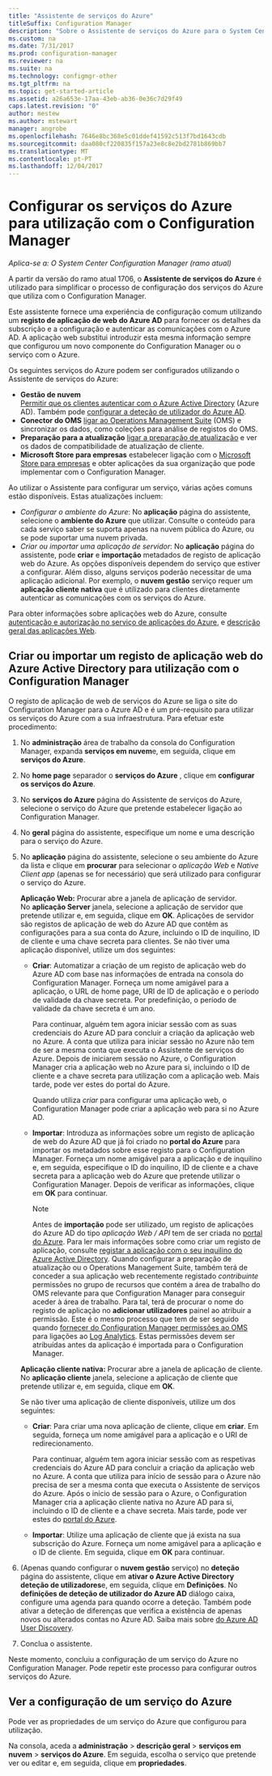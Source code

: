 ```yaml
---
title: "Assistente de serviços do Azure"
titleSuffix: Configuration Manager
description: "Sobre o Assistente de serviços do Azure para o System Center Configuration Manager."
ms.custom: na
ms.date: 7/31/2017
ms.prod: configuration-manager
ms.reviewer: na
ms.suite: na
ms.technology: configmgr-other
ms.tgt_pltfrm: na
ms.topic: get-started-article
ms.assetid: a26a653e-17aa-43eb-ab36-0e36c7d29f49
caps.latest.revision: "0"
author: mestew
ms.author: mstewart
manager: angrobe
ms.openlocfilehash: 7646e8bc368e5c01ddef41592c513f7bd1643cdb
ms.sourcegitcommit: daa080cf220835f157a23e8c8e2bd2781b869bb7
ms.translationtype: MT
ms.contentlocale: pt-PT
ms.lasthandoff: 12/04/2017
---
```

# <a name="configure-azure-services-for-use-with-configuration-manager"></a>Configurar os serviços do Azure para utilização com o Configuration Manager

*Aplica-se a: O System Center Configuration Manager (ramo atual)*

A partir da versão do ramo atual 1706, o **Assistente de serviços do Azure** é utilizado para simplificar o processo de configuração dos serviços do Azure que utiliza com o Configuration Manager.

Este assistente fornece uma experiência de configuração comum utilizando um **registo de aplicação de web do Azure AD** para fornecer os detalhes da subscrição e a configuração e autenticar as comunicações com o Azure AD. A aplicação web substitui introduzir esta mesma informação sempre que configurou um novo componente do Configuration Manager ou o serviço com o Azure.

Os seguintes serviços do Azure podem ser configurados utilizando o Assistente de serviços do Azure:
-   **Gestão de nuvem**   
    [Permitir que os clientes autenticar com o Azure Active Directory](/sccm/core/clients/deploy/deploy-clients-cmg-azure) (Azure AD). Também pode [configurar a deteção de utilizador do Azure AD](/sccm/core/servers/deploy/configure/configure-discovery-methods#azureaadisc).
-   **Conector do OMS**
    [ligar ao Operations Management Suite](/sccm/core/clients/manage/sync-data-microsoft-operations-management-suite) (OMS) e sincronizar os dados, como coleções para análise de registos do OMS.
-   **Preparação para a atualização**
    [ligar a preparação de atualização](/sccm/core/clients/manage/upgrade/upgrade-analytics) e ver os dados de compatibilidade de atualização de cliente.
-   **Microsoft Store para empresas** estabelecer ligação com o [Microsoft Store para empresas](/sccm/apps/deploy-use/manage-apps-from-the-windows-store-for-business) e obter aplicações da sua organização que pode implementar com o Configuration Manager.

Ao utilizar o Assistente para configurar um serviço, várias ações comuns estão disponíveis.
Estas atualizações incluem:
-   *Configurar o ambiente do Azure*:  No **aplicação** página do assistente, selecione o **ambiente do Azure** que utilizar. Consulte o conteúdo para cada serviço saber se suporta apenas na nuvem pública do Azure, ou se pode suportar uma nuvem privada.
-   *Criar ou importar uma aplicação de servidor*:   No **aplicação** página do assistente, pode **criar** e **importação** metadados de registo de aplicação web do Azure. As opções disponíveis dependem do serviço que estiver a configurar. Além disso, alguns serviços poderão necessitar de uma aplicação adicional. Por exemplo, o **nuvem gestão** serviço requer um **aplicação cliente nativa** que é utilizado para clientes diretamente autenticar as comunicações com os serviços do Azure.


Para obter informações sobre aplicações web do Azure, consulte [autenticação e autorização no serviço de aplicações do Azure](/azure/app-service/app-service-authentication-overview), e [descrição geral das aplicações Web](/azure/app-service-web/app-service-web-overview).


## <a name="webapp"></a>Criar ou importar um registo de aplicação web do Azure Active Directory para utilização com o Configuration Manager

O registo de aplicação de web de serviços do Azure se liga o site do Configuration Manager para o Azure AD e é um pré-requisito para utilizar os serviços do Azure com a sua infraestrutura. Para efetuar este procedimento:

1.  No **administração** área de trabalho da consola do Configuration Manager, expanda **serviços em nuvem**e, em seguida, clique em **serviços do Azure**.
2.  No **home page** separador o **serviços do Azure** , clique em **configurar os serviços do Azure**.
3.  No **serviços do Azure** página do Assistente de serviços do Azure, selecione o serviço do Azure que pretende estabelecer ligação ao Configuration Manager.
4.  No **geral** página do assistente, especifique um nome e uma descrição para o serviço do Azure.
5.  No **aplicação** página do assistente, selecione o seu ambiente do Azure da lista e clique em **procurar** para selecionar o *aplicação Web* e *Native Client app* (apenas se for necessário) que será utilizado para configurar o serviço do Azure.

    **Aplicação Web:**   Procurar abre a janela de aplicação de servidor.    
      No **aplicação Server** janela, selecione a aplicação de servidor que pretende utilizar e, em seguida, clique em **OK**. Aplicações de servidor são registos de aplicação de web do Azure AD que contêm as configurações para a sua conta do Azure, incluindo o ID de inquilino, ID de cliente e uma chave secreta para clientes.
    Se não tiver uma aplicação disponível, utilize um dos seguintes:

    - **Criar**: Automatizar a criação de um registo de aplicação web do Azure AD com base nas informações de entrada na consola do Configuration Manager. Forneça um nome amigável para a aplicação, o URL de home page, URI de ID de aplicação e o período de validade da chave secreta. Por predefinição, o período de validade da chave secreta é um ano.
        
        Para continuar, alguém tem agora iniciar sessão com as suas credenciais do Azure AD para concluir a criação da aplicação web no Azure. A conta que utiliza para iniciar sessão no Azure não tem de ser a mesma conta que executa o Assistente de serviços do Azure. Depois de iniciarem sessão no Azure, o Configuration Manager cria a aplicação web no Azure para si, incluindo o ID de cliente e a chave secreta para utilização com a aplicação web. Mais tarde, pode ver estes do portal do Azure.

        Quando utiliza *criar* para configurar uma aplicação web, o Configuration Manager pode criar a aplicação web para si no Azure AD.
    
    - **Importar**: Introduza as informações sobre um registo de aplicação de web do Azure AD que já foi criado no **portal do Azure** para importar os metadados sobre esse registo para o Configuration Manager. Forneça um nome amigável para a aplicação e de inquilino e, em seguida, especifique o ID do inquilino, ID de cliente e a chave secreta para a aplicação web do Azure que pretende utilizar o Configuration Manager. Depois de verificar as informações, clique em **OK** para continuar.
        > [!NOTE]
        > Antes de **importação** pode ser utilizado, um registo de aplicações do Azure AD do tipo *aplicação Web / API* tem de ser criada no [portal do Azure](https://portal.azure.com). Para ler mais informações sobre como criar um registo de aplicação, consulte [registar a aplicação com o seu inquilino do Azure Active Directory](/azure/active-directory/active-directory-app-registration). Quando configurar a preparação de atualização ou o Operations Management Suite, também terá de conceder a sua aplicação web recentemente registado *contribuinte* permissões no grupo de recursos que contém a área de trabalho do OMS relevante para que Configuration Manager para conseguir aceder à área de trabalho. Para tal, terá de procurar o nome do registo de aplicação no **adicionar utilizadores** painel ao atribuir a permissão. Este é o mesmo processo que tem de ser seguido quando [fornecer do Configuration Manager permissões ao OMS](https://docs.microsoft.com/azure/log-analytics/log-analytics-sccm#provide-configuration-manager-with-permissions-to-oms) para ligações ao [Log Analytics](https://docs.microsoft.com/azure/log-analytics/log-analytics-sccm). Estas permissões devem ser atribuídas antes da aplicação é importada para o Configuration Manager.


    **Aplicação cliente nativa:**  Procurar abre a janela de aplicação de cliente.  
     No **aplicação cliente** janela, selecione a aplicação de cliente que pretende utilizar e, em seguida, clique em **OK**.

     Se não tiver uma aplicação de cliente disponíveis, utilize um dos seguintes:
     - **Criar**: Para criar uma nova aplicação de cliente, clique em **criar**. Em seguida, forneça um nome amigável para a aplicação e o URI de redirecionamento.

         Para continuar, alguém tem agora iniciar sessão com as respetivas credenciais do Azure AD para concluir a criação da aplicação web no Azure. A conta que utiliza para início de sessão para o Azure não precisa de ser a mesma conta que executa o Assistente de serviços do Azure. Após o início de sessão para o Azure, o Configuration Manager cria a aplicação cliente nativa no Azure AD para si, incluindo o ID de cliente e a chave secreta. Mais tarde, pode ver estes do [portal do Azure](https://portal.azure.com). 

     - **Importar**: Utilize uma aplicação de cliente que já exista na sua subscrição do Azure. Forneça um nome amigável para a aplicação e o ID de cliente. Em seguida, clique em **OK** para continuar.

  <!--  MOVE THIS AND STEP 6 TO configure Azure AD User Discover  content
       [!TIP]  
     When you use Import, the account you use to run the wizard must have the *Read directory data* application permission in the Azure portal. This is required to set the correct permissions for the App. When you use Create, Configuration Manager creates the app with the correct permissions. However, you still must give consent to the application in the Azure portal.   -->


6.  (Apenas quando configurar o **nuvem gestão** serviço) no **deteção** página do assistente, clique em **ativar o Azure Active Directory deteção de utilizadores**e, em seguida, clique em  **Definições**.
No **definições de deteção de utilizador do Azure AD** diálogo caixa, configure uma agenda para quando ocorre a deteção. Também pode ativar a deteção de diferenças que verifica a existência de apenas novos ou alterados contas no Azure AD. Saiba mais sobre [do Azure AD User Discovery](/sccm/core/servers/deploy/configure/about-discovery-methods#azureaddisc).

7.  Conclua o assistente.

Neste momento, concluiu a configuração de um serviço do Azure no Configuration Manager. Pode repetir este processo para configurar outros serviços do Azure.

## <a name="view-the-configuration-of-an-azure-service"></a>Ver a configuração de um serviço do Azure
Pode ver as propriedades de um serviço do Azure que configurou para utilização.

Na consola, aceda a **administração** > **descrição geral** > **serviços em nuvem** > **serviços do Azure**. Em seguida, escolha o serviço que pretende ver ou editar e, em seguida, clique em **propriedades**.
